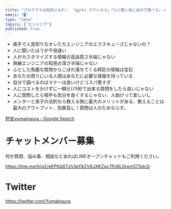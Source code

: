 ```yaml
---
title: "プログラマは短気になれ！ 「ggrks ググレカス」「人に聞く前に自分で調べろ」って正気なの？"
emoji: "🖥"
type: "idea"
topics: ["エンジニア"]
published: true
---
```


- 奥手で人見知りなオレたちエンジニアのエクスキューズじゃないの？
- 人に聞いたほうが千倍速い
- 人がカスタマイズする情報の高品質さ半端じゃない
- 熟練エンジニアの知見の深さ半端じゃない
- ふとした馬鹿な質問からこぼれ落ちてくる師匠の情報は宝石
- あなたの周りにいる人間はあなたに必要な情報を持っている
- 自分で調べるのはマナーは良いけどコスパ悪すぎ
- 人にコストをかけずに一瞬だけ5秒で出来る質問をしたら良いじゃない
- 人に質問したら相手も気分を良くするじゃない、人助けって楽しいし
- メンターと弟子の法則なら教える側に最大のメリットがある、教えることは最大のアウトプット、効果高し！質問は人のためならず。


[短気yumainaura - Google Search](https://www.google.co.jp/search?q=%E7%9F%AD%E6%B0%97yumainaura&oq=%E7%9F%AD%E6%B0%97yumainaura&aqs=chrome..69i57.3030j0j7&sourceid=chrome&ie=UTF-8)








<!-- Update From Qiita API -->

# チャットメンバー募集


何か質問、悩み事、相談などあればLINEオープンチャットもご利用ください。

https://line.me/ti/g2/eEPltQ6Tzh3pYAZV8JXKZqc7PJ6L0rpm573dcQ





# Twitter


https://twitter.com/YumaInaura


<!-- Update From Qiita API -->


